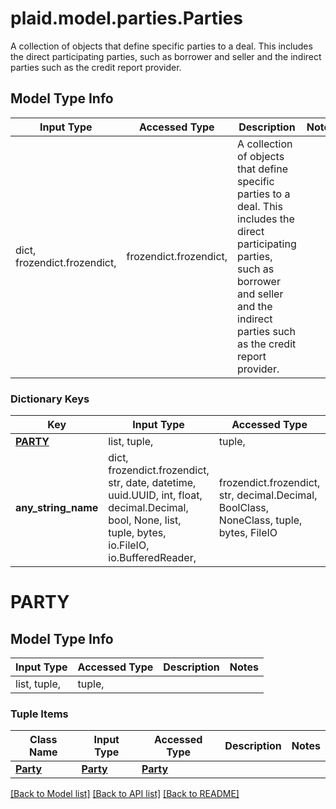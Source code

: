 # plaid.model.parties.Parties

A collection of objects that define specific parties to a deal. This includes the direct participating parties, such as borrower and seller and the indirect parties such as the credit report provider.

## Model Type Info
Input Type | Accessed Type | Description | Notes
------------ | ------------- | ------------- | -------------
dict, frozendict.frozendict,  | frozendict.frozendict,  | A collection of objects that define specific parties to a deal. This includes the direct participating parties, such as borrower and seller and the indirect parties such as the credit report provider. | 

### Dictionary Keys
Key | Input Type | Accessed Type | Description | Notes
------------ | ------------- | ------------- | ------------- | -------------
**[PARTY](#PARTY)** | list, tuple,  | tuple,  |  | 
**any_string_name** | dict, frozendict.frozendict, str, date, datetime, uuid.UUID, int, float, decimal.Decimal, bool, None, list, tuple, bytes, io.FileIO, io.BufferedReader,  | frozendict.frozendict, str, decimal.Decimal, BoolClass, NoneClass, tuple, bytes, FileIO | any string name can be used but the value must be the correct type | [optional]

# PARTY

## Model Type Info
Input Type | Accessed Type | Description | Notes
------------ | ------------- | ------------- | -------------
list, tuple,  | tuple,  |  | 

### Tuple Items
Class Name | Input Type | Accessed Type | Description | Notes
------------- | ------------- | ------------- | ------------- | -------------
[**Party**](Party.md) | [**Party**](Party.md) | [**Party**](Party.md) |  | 

[[Back to Model list]](../../README.md#documentation-for-models) [[Back to API list]](../../README.md#documentation-for-api-endpoints) [[Back to README]](../../README.md)

